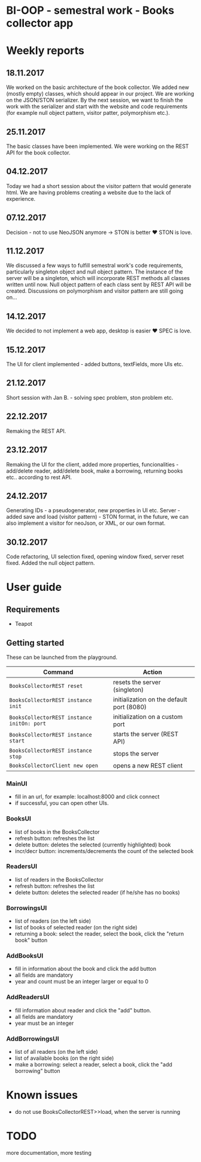 # BI-OOP - semestral work - Books collector app

# Weekly reports

## 18.11.2017
We worked on the basic architecture of the book collector. We added new (mostly empty) classes, which should appear in our project. We are working on the JSON/STON serializer. By the next session, we want to finish the work with the serializer and start with the website and code requirements (for example null object pattern, visitor patter, polymorphism etc.).

## 25.11.2017
The basic classes have been implemented. We were working on the REST API for the book collector.

## 04.12.2017
Today we had a short session about the visitor pattern that would generate html. We are having problems creating a website due to the lack of experience.

## 07.12.2017
Decision - not to use NeoJSON anymore -> STON is better :heart: STON is love.

## 11.12.2017
We discussed a few ways to fulfill semestral work's code requirements, particularly singleton object and null object pattern. The instance of the server will be a singleton, which will incorporate REST methods all classes written until now. Null object pattern of each class sent by REST API will be created. Discussions on polymorphism and visitor pattern are still going on...

## 14.12.2017
We decided to not implement a web app, desktop is easier :heart: SPEC is love.

## 15.12.2017
The UI for client implemented - added buttons, textFields, more UIs etc.

## 21.12.2017
Short session with Jan B. - solving spec problem, ston problem etc.

## 22.12.2017
Remaking the REST API.

## 23.12.2017
Remaking the UI for the client, added more properties, funcionalities - add/delete reader, add/delete book, make a borrowing, returning books etc.. according to rest API.

## 24.12.2017
Generating IDs - a pseudogenerator, new properties in UI etc. Server - added save and load (visitor pattern) - STON format, in the future, we can also implement a visitor for neoJson, or XML, or our own format.

## 30.12.2017
Code refactoring, UI selection fixed, opening window fixed, server reset fixed. Added the null object pattern.

# User guide

## Requirements
- Teapot

## Getting started
These can be launched from the playground.

| Command                                    | Action                                    | 
| ------------------------------------------ | ----------------------------------------- | 
| `BooksCollectorREST reset`                 | resets the server (singleton)             | 
| `BooksCollectorREST instance init`         | initialization on the default port (8080) | 
| `BooksCollectorREST instance initOn: port` | initialization on a custom port           | 
| `BooksCollectorREST instance start`        | starts the server (REST API)              | 
| `BooksCollectorREST instance stop`         | stops the server                          | 
| `BooksCollectorClient new open`            | opens a new REST client                   |


### MainUI
- fill in an url, for example: localhost:8000 and click connect
- if successful, you can open other UIs.

### BooksUI
- list of books in the BooksCollector
- refresh button: refreshes the list
- delete button: deletes the selected (currently highlighted) book
- incr/decr button: increments/decrements the count of the selected book

### ReadersUI
- list of readers in the BooksCollector
- refresh button: refreshes the list
- delete button: deletes the selected reader (if he/she has no books)

### BorrowingsUI
- list of readers (on the left side)
- list of books of selected reader (on the right side)
- returning a book: select the reader, select the book, click the "return book" button

### AddBooksUI
- fill in information about the book and click the add button
- all fields are mandatory
- year and count must be an integer larger or equal to 0

### AddReadersUI
- fill information about reader and click the "add" button.
- all fields are mandatory
- year must be an integer

### AddBorrowingsUI
- list of all readers (on the left side)
- list of available books (on the right side)
- make a borrowing: select a reader, select a book, click the "add borrowing" button 

# Known issues
- do not use BooksCollectorREST>>load, when the server is running

# TODO
more documentation, more testing


